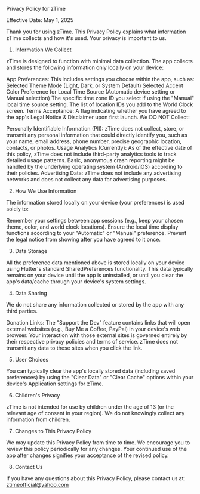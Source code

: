 Privacy Policy for zTime

Effective Date: May 1, 2025

Thank you for using zTime. This Privacy Policy explains what information zTime collects and how it's used. Your privacy is important to us.

1. Information We Collect

zTime is designed to function with minimal data collection. The app collects and stores the following information only locally on your device:

App Preferences: This includes settings you choose within the app, such as:
Selected Theme Mode (Light, Dark, or System Default)
Selected Accent Color
Preference for Local Time Source (Automatic device setting or Manual selection)
The specific time zone ID you select if using the "Manual" local time source setting.
The list of location IDs you add to the World Clock screen.
Terms Acceptance: A flag indicating whether you have agreed to the app's Legal Notice & Disclaimer upon first launch.
We DO NOT Collect:

Personally Identifiable Information (PII): zTime does not collect, store, or transmit any personal information that could directly identify you, such as your name, email address, phone number, precise geographic location, contacts, or photos.
Usage Analytics (Currently): As of the effective date of this policy, zTime does not include third-party analytics tools to track detailed usage patterns. Basic, anonymous crash reporting might be handled by the underlying operating system (Android/iOS) according to their policies.
Advertising Data: zTime does not include any advertising networks and does not collect any data for advertising purposes.

2. How We Use Information

The information stored locally on your device (your preferences) is used solely to:

Remember your settings between app sessions (e.g., keep your chosen theme, color, and world clock locations).
Ensure the local time display functions according to your "Automatic" or "Manual" preference.
Prevent the legal notice from showing after you have agreed to it once.

3. Data Storage

All the preference data mentioned above is stored locally on your device using Flutter's standard SharedPreferences functionality. This data typically remains on your device until the app is uninstalled, or until you clear the app's data/cache through your device's system settings.

4. Data Sharing

We do not share any information collected or stored by the app with any third parties.

Donation Links: The "Support the Dev" feature contains links that will open external websites (e.g., Buy Me a Coffee, PayPal) in your device's web browser. Your interaction with those external sites is governed entirely by their respective privacy policies and terms of service. zTime does not transmit any data to these sites when you click the link.

5. User Choices

You can typically clear the app's locally stored data (including saved preferences) by using the "Clear Data" or "Clear Cache" options within your device's Application settings for zTime.

6. Children's Privacy

zTime is not intended for use by children under the age of 13 (or the relevant age of consent in your region). We do not knowingly collect any information from children.

7. Changes to This Privacy Policy

We may update this Privacy Policy from time to time. We encourage you to review this policy periodically for any changes. Your continued use of the app after changes signifies your acceptance of the revised policy.   

8. Contact Us

If you have any questions about this Privacy Policy, please contact us at:
ztimeofficial@yahoo.com  

